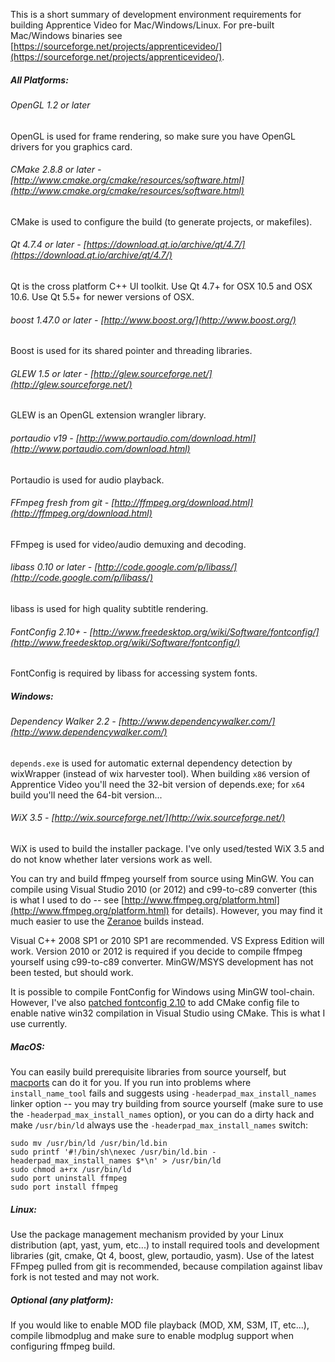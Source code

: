 This is a short summary of development environment requirements for building Apprentice Video for Mac/Windows/Linux. For pre-built Mac/Windows binaries see [https://sourceforge.net/projects/apprenticevideo/](https://sourceforge.net/projects/apprenticevideo/).

##### All Platforms:
###### OpenGL 1.2 or later
OpenGL is used for frame rendering, so make sure you have OpenGL drivers for you graphics card.

###### CMake 2.8.8 or later - [http://www.cmake.org/cmake/resources/software.html](http://www.cmake.org/cmake/resources/software.html)
CMake is used to configure the build (to generate projects, or makefiles).

###### Qt 4.7.4 or later - [https://download.qt.io/archive/qt/4.7/](https://download.qt.io/archive/qt/4.7/)
Qt is the cross platform C++ UI toolkit.  Use Qt 4.7+ for OSX 10.5 and OSX 10.6.  Use Qt 5.5+ for newer versions of OSX.

###### boost 1.47.0 or later - [http://www.boost.org/](http://www.boost.org/)
Boost is used for its shared pointer and threading libraries.

###### GLEW 1.5 or later - [http://glew.sourceforge.net/](http://glew.sourceforge.net/)
GLEW is an OpenGL extension wrangler library.

###### portaudio v19 - [http://www.portaudio.com/download.html](http://www.portaudio.com/download.html)
Portaudio is used for audio playback.

###### FFmpeg fresh from git - [http://ffmpeg.org/download.html](http://ffmpeg.org/download.html)
FFmpeg is used for video/audio demuxing and decoding.

###### libass 0.10 or later - [http://code.google.com/p/libass/](http://code.google.com/p/libass/)
libass is used for high quality subtitle rendering.

###### FontConfig 2.10+ - [http://www.freedesktop.org/wiki/Software/fontconfig/](http://www.freedesktop.org/wiki/Software/fontconfig/)
FontConfig is required by libass for accessing system fonts.

##### Windows:
###### Dependency Walker 2.2 - [http://www.dependencywalker.com/](http://www.dependencywalker.com/)
`depends.exe` is used for automatic external dependency detection by wixWrapper (instead of wix harvester tool).  When building `x86` version of Apprentice Video you'll need the 32-bit version of depends.exe; for `x64` build you'll need the 64-bit version...

###### WiX 3.5 - [http://wix.sourceforge.net/](http://wix.sourceforge.net/)
WiX is used to build the installer package.  I've only used/tested WiX 3.5 and do not know whether later versions work as well.

You can try and build ffmpeg yourself from source using MinGW.  You can compile using Visual Studio 2010 (or 2012) and c99-to-c89 converter (this is what I used to do -- see [http://www.ffmpeg.org/platform.html](http://www.ffmpeg.org/platform.html) for details).  However, you may find it much easier to use the [Zeranoe](http://ffmpeg.zeranoe.com/builds/) builds instead.

Visual C++ 2008 SP1 or 2010 SP1 are recommended. VS Express Edition will work. Version 2010 or 2012 is required if you decide to compile ffmpeg yourself using c99-to-c89 converter. MinGW/MSYS development has not been tested, but should work.

It is possible to compile FontConfig for Windows using MinGW
tool-chain.  However, I've also [patched fontconfig 2.10](http://sourceforge.net/projects/apprenticevideo/files/fontconfig-2.10.x-cmake-patches-for-win32/) to add
CMake config file to enable native win32 compilation in
Visual Studio using CMake.  This is what I use currently.

##### MacOS:
You can easily build prerequisite libraries from source yourself, but [macports](http://www.macports.org/) can do it for you.  If you run into problems where `install_name_tool` fails and suggests using `-headerpad_max_install_names` linker option -- you may try building from source yourself (make sure to use the
`-headerpad_max_install_names` option), or you can do a dirty hack and make `/usr/bin/ld` always use the `-headerpad_max_install_names` switch:
```
sudo mv /usr/bin/ld /usr/bin/ld.bin
sudo printf '#!/bin/sh\nexec /usr/bin/ld.bin -headerpad_max_install_names $*\n' > /usr/bin/ld
sudo chmod a+rx /usr/bin/ld
sudo port uninstall ffmpeg
sudo port install ffmpeg
```

##### Linux:
Use the package management mechanism provided by your Linux distribution (apt, yast, yum, etc...) to install required tools and development libraries (git, cmake, Qt 4, boost, glew, portaudio, yasm).  Use of the latest FFmpeg pulled from git is recommended, because compilation against libav fork is not tested and may not work.

##### Optional (any platform):
If you would like to enable MOD file playback (MOD, XM, S3M, IT, etc...), compile libmodplug and make sure to enable modplug support when configuring ffmpeg build.

